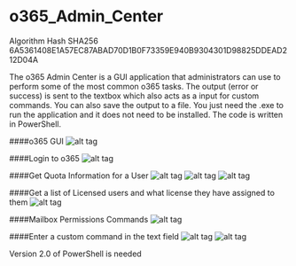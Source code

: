 # o365_Admin_Center

Algorithm       Hash
SHA256          6A5361408E1A57EC87ABAD70D1B0F73359E940B9304301D98825DDEAD212D04A

The o365 Admin Center is a GUI application that administrators can use to perform some of the most common o365 tasks. The output (error or success) is sent to the textbox which also acts as a input for custom commands. You can also save the output to a file. You just need the .exe to run the application and it does not need to be installed. The code is written in PowerShell.

####o365 GUI
![alt tag](https://github.com/bwya77/o365_Admin_Center/blob/master/o365%20Admin%20Center%20Screenshots/O365_GUI.png)

####Login to o365
![alt tag](https://github.com/bwya77/o365_Admin_Center/blob/master/o365%20Admin%20Center%20Screenshots/O365_Creds.png)

####Get Quota Information for a User
![alt tag](https://github.com/bwya77/o365_Admin_Center/blob/master/o365%20Admin%20Center%20Screenshots/Quota_First.png)
![alt tag](https://github.com/bwya77/o365_Admin_Center/blob/master/o365%20Admin%20Center%20Screenshots/Quota_Prompt.png)
![alt tag](https://github.com/bwya77/o365_Admin_Center/blob/master/o365%20Admin%20Center%20Screenshots/Quota_Results.png)

####Get a list of Licensed users and what license they have assigned to them
![alt tag](https://github.com/bwya77/o365_Admin_Center/blob/master/o365%20Admin%20Center%20Screenshots/Lic_Users.png)

####Mailbox Permissions Commands
![alt tag](https://github.com/bwya77/o365_Admin_Center/blob/master/o365%20Admin%20Center%20Screenshots/mailbox_permissions.png)

####Enter a custom command in the text field
![alt tag](https://github.com/bwya77/o365_Admin_Center/blob/master/o365%20Admin%20Center%20Screenshots/Enter_CustomCommand.png)
![alt tag](https://github.com/bwya77/o365_Admin_Center/blob/master/o365%20Admin%20Center%20Screenshots/Custom_Output.png)



Version 2.0 of PowerShell is needed
